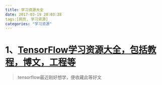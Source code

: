 ```yaml
---
title: 学习资源大全
date: 2017-03-19 20:03:28
tags:[网页, 学习资源]
categories: "学习资源"
---
```


<!--More-->
# 1、[TensorFlow学习资源大全，包括教程，博文，工程等](http://blog.jobbole.com/110558/)
> tensorflow最近刚好想学，便收藏此等好文
